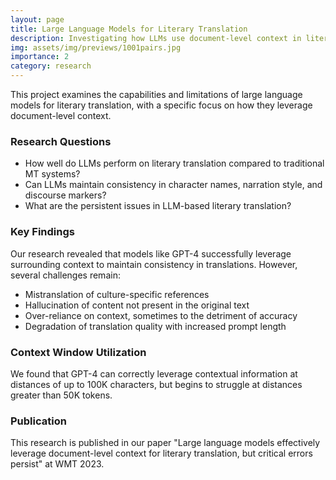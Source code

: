 ```yaml
---
layout: page
title: Large Language Models for Literary Translation
description: Investigating how LLMs use document-level context in literary translations
img: assets/img/previews/1001pairs.jpg
importance: 2
category: research
---
```


This project examines the capabilities and limitations of large language models for literary translation, with a specific focus on how they leverage document-level context.

### Research Questions

- How well do LLMs perform on literary translation compared to traditional MT systems?
- Can LLMs maintain consistency in character names, narration style, and discourse markers?
- What are the persistent issues in LLM-based literary translation?

### Key Findings

Our research revealed that models like GPT-4 successfully leverage surrounding context to maintain consistency in translations. However, several challenges remain:

- Mistranslation of culture-specific references
- Hallucination of content not present in the original text
- Over-reliance on context, sometimes to the detriment of accuracy
- Degradation of translation quality with increased prompt length

### Context Window Utilization

We found that GPT-4 can correctly leverage contextual information at distances of up to 100K characters, but begins to struggle at distances greater than 50K tokens.

### Publication

This research is published in our paper "Large language models effectively leverage document-level context for literary translation, but critical errors persist" at WMT 2023.
